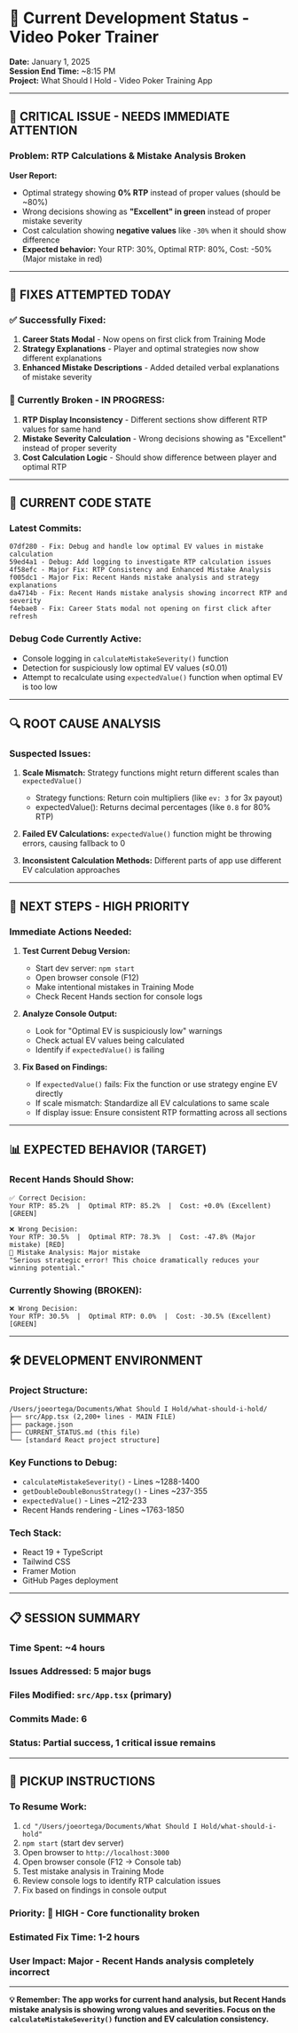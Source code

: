 # 🎯 Current Development Status - Video Poker Trainer

**Date:** January 1, 2025  
**Session End Time:** ~8:15 PM  
**Project:** What Should I Hold - Video Poker Training App

---

## 🚨 **CRITICAL ISSUE - NEEDS IMMEDIATE ATTENTION**

### **Problem: RTP Calculations & Mistake Analysis Broken**

**User Report:**
- Optimal strategy showing **0% RTP** instead of proper values (should be ~80%)
- Wrong decisions showing as **"Excellent" in green** instead of proper mistake severity
- Cost calculation showing **negative values** like `-30%` when it should show difference
- **Expected behavior:** Your RTP: 30%, Optimal RTP: 80%, Cost: -50% (Major mistake in red)

---

## 🔧 **FIXES ATTEMPTED TODAY**

### ✅ **Successfully Fixed:**
1. **Career Stats Modal** - Now opens on first click from Training Mode
2. **Strategy Explanations** - Player and optimal strategies now show different explanations
3. **Enhanced Mistake Descriptions** - Added detailed verbal explanations of mistake severity

### 🚧 **Currently Broken - IN PROGRESS:**
1. **RTP Display Inconsistency** - Different sections show different RTP values for same hand
2. **Mistake Severity Calculation** - Wrong decisions showing as "Excellent" instead of proper severity
3. **Cost Calculation Logic** - Should show difference between player and optimal RTP

---

## 📁 **CURRENT CODE STATE**

### **Latest Commits:**
```
07df280 - Fix: Debug and handle low optimal EV values in mistake calculation
59ed4a1 - Debug: Add logging to investigate RTP calculation issues  
4f58efc - Major Fix: RTP Consistency and Enhanced Mistake Analysis
f005dc1 - Major Fix: Recent Hands mistake analysis and strategy explanations
da4714b - Fix: Recent Hands mistake analysis showing incorrect RTP and severity
f4ebae8 - Fix: Career Stats modal not opening on first click after refresh
```

### **Debug Code Currently Active:**
- Console logging in `calculateMistakeSeverity()` function
- Detection for suspiciously low optimal EV values (≤0.01)
- Attempt to recalculate using `expectedValue()` function when optimal EV is too low

---

## 🔍 **ROOT CAUSE ANALYSIS**

### **Suspected Issues:**
1. **Scale Mismatch:** Strategy functions might return different scales than `expectedValue()`
   - Strategy functions: Return coin multipliers (like `ev: 3` for 3x payout)
   - expectedValue(): Returns decimal percentages (like `0.8` for 80% RTP)

2. **Failed EV Calculations:** `expectedValue()` function might be throwing errors, causing fallback to 0

3. **Inconsistent Calculation Methods:** Different parts of app use different EV calculation approaches

---

## 🧪 **NEXT STEPS - HIGH PRIORITY**

### **Immediate Actions Needed:**
1. **Test Current Debug Version:**
   - Start dev server: `npm start`
   - Open browser console (F12)
   - Make intentional mistakes in Training Mode
   - Check Recent Hands section for console logs

2. **Analyze Console Output:**
   - Look for "Optimal EV is suspiciously low" warnings
   - Check actual EV values being calculated
   - Identify if `expectedValue()` is failing

3. **Fix Based on Findings:**
   - If `expectedValue()` fails: Fix the function or use strategy engine EV directly
   - If scale mismatch: Standardize all EV calculations to same scale
   - If display issue: Ensure consistent RTP formatting across all sections

---

## 📊 **EXPECTED BEHAVIOR (TARGET)**

### **Recent Hands Should Show:**
```
✅ Correct Decision:
Your RTP: 85.2%  |  Optimal RTP: 85.2%  |  Cost: +0.0% (Excellent) [GREEN]

❌ Wrong Decision:
Your RTP: 30.5%  |  Optimal RTP: 78.3%  |  Cost: -47.8% (Major mistake) [RED]
📝 Mistake Analysis: Major mistake
"Serious strategic error! This choice dramatically reduces your winning potential."
```

### **Currently Showing (BROKEN):**
```
❌ Wrong Decision:
Your RTP: 30.5%  |  Optimal RTP: 0.0%  |  Cost: -30.5% (Excellent) [GREEN]
```

---

## 🛠️ **DEVELOPMENT ENVIRONMENT**

### **Project Structure:**
```
/Users/joeortega/Documents/What Should I Hold/what-should-i-hold/
├── src/App.tsx (2,200+ lines - MAIN FILE)
├── package.json
├── CURRENT_STATUS.md (this file)
└── [standard React project structure]
```

### **Key Functions to Debug:**
- `calculateMistakeSeverity()` - Lines ~1288-1400
- `getDoubleDoubleBonusStrategy()` - Lines ~237-355
- `expectedValue()` - Lines ~212-233
- Recent Hands rendering - Lines ~1763-1850

### **Tech Stack:**
- React 19 + TypeScript
- Tailwind CSS
- Framer Motion
- GitHub Pages deployment

---

## 📋 **SESSION SUMMARY**

### **Time Spent:** ~4 hours
### **Issues Addressed:** 5 major bugs
### **Files Modified:** `src/App.tsx` (primary)
### **Commits Made:** 6
### **Status:** Partial success, 1 critical issue remains

---

## 🎯 **PICKUP INSTRUCTIONS**

### **To Resume Work:**
1. `cd "/Users/joeortega/Documents/What Should I Hold/what-should-i-hold"`
2. `npm start` (start dev server)
3. Open browser to `http://localhost:3000`
4. Open browser console (F12 → Console tab)
5. Test mistake analysis in Training Mode
6. Review console logs to identify RTP calculation issues
7. Fix based on findings in console output

### **Priority:** 🔴 **HIGH** - Core functionality broken
### **Estimated Fix Time:** 1-2 hours
### **User Impact:** Major - Recent Hands analysis completely incorrect

---

**💡 Remember: The app works for current hand analysis, but Recent Hands mistake analysis is showing wrong values and severities. Focus on the `calculateMistakeSeverity()` function and EV calculation consistency.**

